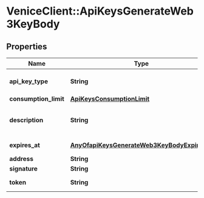 # VeniceClient::ApiKeysGenerateWeb3KeyBody

## Properties
Name | Type | Description | Notes
------------ | ------------- | ------------- | -------------
**api_key_type** | **String** | The API Key type. Admin keys have full access to the API while inference keys are only able to call inference endpoints. | 
**consumption_limit** | [**ApiKeysConsumptionLimit**](ApiKeysConsumptionLimit.md) |  | [optional] 
**description** | **String** | The API Key description | [optional] [default to &#x27;Web3 API Key&#x27;]
**expires_at** | [**AnyOfapiKeysGenerateWeb3KeyBodyExpiresAt**](AnyOfapiKeysGenerateWeb3KeyBodyExpiresAt.md) | The API Key expiration date. If not provided, the key will not expire. | [optional] 
**address** | **String** | The wallet&#x27;s address | 
**signature** | **String** | The token, signed with the wallet&#x27;s private key | 
**token** | **String** | The token obtained from https://api.venice.ai/api/v1/api_keys/generate_web3_key | 

